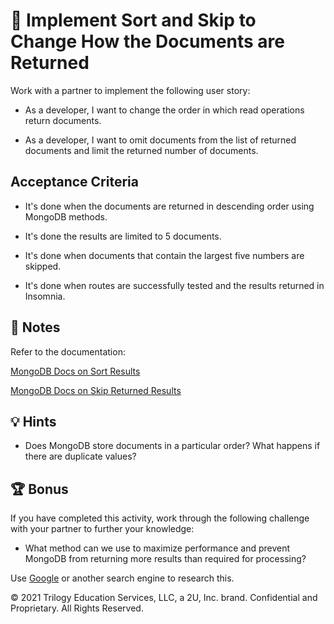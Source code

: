 # 📖 Implement Sort and Skip to Change How the Documents are Returned

Work with a partner to implement the following user story:

* As a developer, I want to change the order in which read operations return documents.

* As a developer, I want to omit documents from the list of returned documents and limit the returned number of documents.

## Acceptance Criteria

* It's done when the documents are returned in descending order using MongoDB methods.

* It's done the results are limited to 5 documents. 

* It's done when documents that contain the largest five numbers are skipped.

* It's done when routes are successfully tested and the results returned in Insomnia. 

## 📝 Notes

Refer to the documentation: 

[MongoDB Docs on Sort Results](https://docs.mongodb.com/drivers/node/fundamentals/crud/read-operations/sort/)

[MongoDB Docs on Skip Returned Results](https://docs.mongodb.com/drivers/node/fundamentals/crud/read-operations/skip/)

## 💡 Hints

* Does MongoDB store documents in a particular order? What happens if there are duplicate values? 

## 🏆 Bonus

If you have completed this activity, work through the following challenge with your partner to further your knowledge:

* What method can we use to maximize performance and prevent MongoDB from returning more results than required for processing?

Use [Google](https://www.google.com) or another search engine to research this.

© 2021 Trilogy Education Services, LLC, a 2U, Inc. brand. Confidential and Proprietary. All Rights Reserved.
